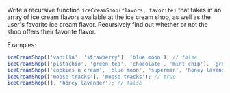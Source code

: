 
Write a recursive function `iceCreamShop(flavors, favorite)` that takes in an
array of ice cream flavors available at the ice cream shop, as well as the
user's favorite ice cream flavor. Recursively find out whether or not the shop
offers their favorite flavor.

Examples:

```js
iceCreamShop(['vanilla', 'strawberry'], 'blue moon'); // false
iceCreamShop(['pistachio', 'green tea', 'chocolate', 'mint chip'], 'green tea'); // true
iceCreamShop(['cookies n cream', 'blue moon', 'superman', 'honey lavender', 'sea salt caramel'], 'pistachio'); // false
iceCreamShop(['moose tracks'], 'moose tracks'); // true
iceCreamShop([], 'honey lavender'); // false
```
